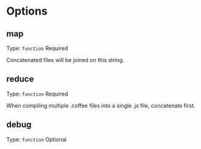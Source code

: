 # Options

## map
Type: `function`
Required

Concatenated files will be joined on this string.

## reduce
Type: `function`
Required

When compiling multiple .coffee files into a single .js file, concatenate first.

## debug
Type: `function`
Optional
